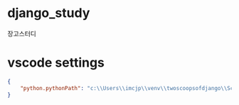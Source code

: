 # django_study
장고스터디

# vscode settings
```json
{
    "python.pythonPath": "c:\\Users\\imcjp\\venv\\twoscoopsofdjango\\Scripts\\python.exe"
}
```